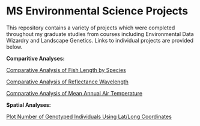 # MS Environmental Science Projects

This repository contains a variety of projects which were completed throughout my graduate studies from courses including Environmental Data Wizardry and Landscape Genetics. Links to individual projects are provided below.

__Comparitive Analyses:__

[Comparative Analysis of Fish Length by Species](https://github.com/pattybrown/MS-Environmental-Science-Projects/blob/main/Comparative-Analysis-of-Fish-Species-Length.md)

[Comparative Analysis of Reflectance Wavelength](https://github.com/pattybrown/MS-Environmental-Science-Projects/blob/main/Comparitive-Analysis-of-Reflectance-Wavelengths.md)

[Comparative Analysis of Mean Annual Air Temperature](https://github.com/pattybrown/MS-Environmental-Science-Projects/blob/main/Comparative-Analysis-of-Mean-Annual-Air-Temperature.md)

__Spatial Analyses:__

[Plot Number of Genotyped Individuals Using Lat/Long Coordinates](https://github.com/pattybrown/MS-Environmental-Science-Projects/blob/main/Plot%20Number%20of%20Genotyped%20Individuals%20Using%20Lat%3ALong%20Coordinates.md)
